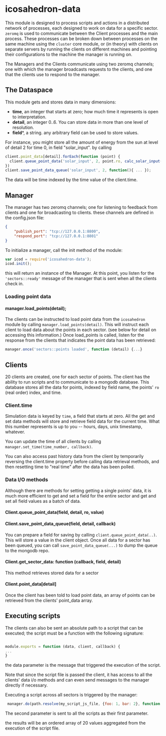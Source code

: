 # icosahedron-data

This module is designed to process scripts and actions in a distributed network of processes, each designed to work
on data for a specific sector. `zeromq` is used to communicate between the Client processes and the main process.
These processes can be broken down between processes on the same machine using the `cluster` core module, or
(in theory) with clients on separate servers by running the clients on different machines and pointing their
configurations to the machine the manager is running on.

The Managers and the Clients communicate using two zeromq channels; one with which the manager broadcasts requests
to the clients, and one that the clients use to respond to the manager.

## The Dataspace

This module gets and stores data in many dimensions:

* **time**, an integer that starts at zero; how much time it represents is open to interpretation.
* **detail**, an integer 0..6. You can store data in more than one level of resolution.
* **field***, a string. any arbitrary field can be used to store values.

For instance, you might store all the amount of energy from the sun at level of detail 2 for time 0, in field "solar_input".
by calling
``` javascript
client.point_data[detail].forEach(function (point) {
  client.queue_point_data('solar_input', 2, point.ro, calc_solar_input(point));
})
client.save_point_data_queue('solar_input', 2, function(){ ... });
```

The data will be time indexed by the time value of the client.time.

## Manager

The manager has two zeromq channels; one for listening to feedback from clients and one for broadcasting to clients.
these channels are defined in the config.json file:

``` json
{
    "publish_port": "tcp://127.0.0.1:8800",
    "respond_port": "tcp://127.0.0.1:8801"
}
```

To initialize a manager, call the init method of the module:

``` javascript
var icod = require('icosahedron-data');
icod.init();

````

this will return an instance of the Manager. At this point, you listen for the `'sectors::ready'` message of the manager
that is sent when all the clients check in.

### Loading point data
#### manager.load_points(detail);

The clients can be instructed to load point data from the `icosahedron` module by calling `manager.load_points(detail)`.
This will instruct each client to load data about the points in each sector. (see below for detail on accessing this information.)
Once load_points is called, listen for the response from the clients that indicates the point data has been retrieved:

``` javascript
manager.once('sectors::points loaded', function (detail) {...}
```

## Clients

20 clients are created, one for each sector of points. The client has the ability to run scripts and to communicate
to a mongodb database. This database stores all the data for points, indexed by field name, the points' `ro` (real order)
index, and time.

### Client.time

Simulation data is keyed by `time`, a field that starts at zero. All the get and set data methods will store and retrieve
field data for the current time. What this number represents is up to you -- hours, days, unix timestamp, whatever.

You can update the time of all clients by calling `manager.set_time(time_number, callback)`.

You can also access past history data from the client by temporarily reversing the client.time property before calling data retrieval
methods, and then resetting time to "real time" after the data has been polled.

### Data I/O methods

Although there are methods for setting getting a single points' data, it is much more efficient to get and set a field for
the entire sector and get and set all field values as a batch of data.

#### Client.queue_point_data(field, detail, ro, value)
#### Client.save_point_data_queue(field, detail, callback)

You can prepare a field for saving by calling `client.queue_point_data(..)`. This will store a value in the client object.
Once all data for a sector has been queued, you can call `save_point_data_queue(...)` to dump the queue to the mongodb
repo.

#### Client.get_sector_data: function (callback, field, detail)

This method retrieves stored data for a sector

#### Client.point_data[detail]

Once the client has been told to load point data, an array of points can be retrieved from the clients' point_data array.

## Executing scripts

The clients can also be sent an absolute path to a script that can be executed; the script must be a function
with the following signature:

``` javascript

module.exports = function (data, client, callback) {
...
}
```
the data parameter is the message that triggered the execution of the script.

Note that since the script file is passed the client, it has access to all the clients' data i/o methods and can even
send messages to the manager directly if necessary.

Executing a script across all sectors is triggered by the manager:

``` javascript
 manager.do(path.resolve(my_script_js_file, {foo: 1, bar: 2}, function (err, results) { ... });
```
The second parameter is sent to all the scripts as their first parameter.

the results will be an ordered array of 20 values aggregated from the execution of the script file.
